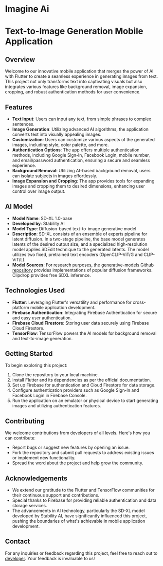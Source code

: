# Imagine Ai
# Text-to-Image Generation Mobile Application

## Overview
Welcome to our innovative mobile application that merges the power of AI with Flutter to create a seamless experience in generating images from text. This project not only transforms text into captivating visuals but also integrates various features like background removal, image expansion, cropping, and robust authentication methods for user convenience.

## Features
- **Text Input**: Users can input any text, from simple phrases to complex sentences.
- **Image Generation**: Utilizing advanced AI algorithms, the application converts text into visually appealing images.
- **Customization**: Users can customize various aspects of the generated images, including style, color palette, and more.
- **Authentication Options**: The app offers multiple authentication methods, including Google Sign-In, Facebook Login, mobile number, and email/password authentication, ensuring a secure and seamless experience.
- **Background Removal**: Utilizing AI-based background removal, users can isolate subjects in images effortlessly.
- **Image Expansion and Cropping**: The app provides tools for expanding images and cropping them to desired dimensions, enhancing user control over image output.

## AI Model
- **Model Name**: SD-XL 1.0-base
- **Developed by**: Stability AI
- **Model Type**: Diffusion-based text-to-image generative model
- **Description**: SD-XL consists of an ensemble of experts pipeline for latent diffusion. In a two-stage pipeline, the base model generates latents of the desired output size, and a specialized high-resolution model applies SDEdit technique to the generated latents. The model utilizes two fixed, pretrained text encoders (OpenCLIP-ViT/G and CLIP-ViT/L).
- **Model Sources**: For research purposes, the [generative-models Github repository](https://github.com/Stability-AI/generative-models) provides implementations of popular diffusion frameworks. Clipdrop provides free SDXL inference.

## Technologies Used
- **Flutter**: Leveraging Flutter's versatility and performance for cross-platform mobile application development.
- **Firebase Authentication**: Integrating Firebase Authentication for secure and easy user authentication.
- **Firebase Cloud Firestore**: Storing user data securely using Firebase Cloud Firestore.
- **TensorFlow**: TensorFlow powers the AI models for background removal and text-to-image generation.

## Getting Started
To begin exploring this project:
1. Clone the repository to your local machine.
2. Install Flutter and its dependencies as per the official documentation.
3. Set up Firebase for authentication and Cloud Firestore for data storage.
4. Configure authentication providers such as Google Sign-In and Facebook Login in Firebase Console.
5. Run the application on an emulator or physical device to start generating images and utilizing authentication features.

## Contributing
We welcome contributions from developers of all levels. Here's how you can contribute:
- Report bugs or suggest new features by opening an issue.
- Fork the repository and submit pull requests to address existing issues or implement new functionality.
- Spread the word about the project and help grow the community.

## Acknowledgements
- We extend our gratitude to the Flutter and TensorFlow communities for their continuous support and contributions.
- Special thanks to Firebase for providing reliable authentication and data storage services.
- The advancements in AI technology, particularly the SD-XL model developed by Stability AI, have significantly influenced this project, pushing the boundaries of what's achievable in mobile application development.

## Contact
For any inquiries or feedback regarding this project, feel free to reach out to [developer](mailto:abubakaranjum065@gmail.com). Your feedback is invaluable to us!
